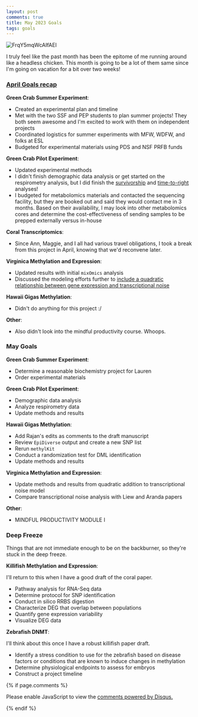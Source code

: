 ```yaml
---
layout: post
comments: true
title: May 2023 Goals
tags: goals
---
```


![FrqY5mqWcAIfAEl](https://user-images.githubusercontent.com/22335838/235766325-47c5e2d5-7394-4ea5-95ed-34ddce05f58a.png)

I truly feel like the past month has been the epitome of me running around like a headless chicken. This month is going to be a lot of them same since I'm going on vacation for a bit over two weeks!

### [April Goals recap](https://yaaminiv.github.io/April-2023-Goals/)

**Green Crab Summer Experiment**:

- Created an experimental plan and timeline
- Met with the two SSF and PEP students to plan summer projects! They both seem awesome and I'm excited to work with them on independent projects
- Coordinated logistics for summer experiments with MFW, WDFW, and folks at ESL
- Budgeted for experimental materials using PDS and NSF PRFB funds

**Green Crab Pilot Experiment**:

- Updated experimental methods
- I didn't finish demographic data analysis or get started on the respirometry analysis, but I did finish the [survivorship](https://yaaminiv.github.io/Green-Crab-Experiment-Part15/) and [time-to-right](https://yaaminiv.github.io/Green-Crab-Experiment-Part16/) analyses!
- I budgeted for metabolomics materials and contacted the sequencing facility, but they are booked out and said they would contact me in 3 months. Based on their availability, I may look into other metabolomics cores and determine the cost-effectiveness of sending samples to be prepped externally versus in-house

**Coral Transcriptomics**:

- Since Ann, Maggie, and I all had various travel obligations, I took a break from this project in April, knowing that we'd reconvene later.

**Virginica Methylation and Expression**:

- Updated results with initial `mixOmics` analysis
- Discussed the modeling efforts further to [include a quadratic relationship between gene expression and transcriptional noise](https://yaaminiv.github.io/CEABiGR-Part10/)

**Hawaii Gigas Methylation**:

- Didn't do anything for this project :/

**Other**:

- Also didn't look into the mindful productivity course. Whoops.

### May Goals

**Green Crab Summer Experiment**:

- Determine a reasonable biochemistry project for Lauren
- Order experimental materials

**Green Crab Pilot Experiment**:

- Demographic data analysis
- Analyze respirometry data
- Update methods and results

**Hawaii Gigas Methylation**:

- Add Rajan's edits as comments to the draft manuscript
- Review `EpiDiverse` output and create a new SNP list
- Rerun `methylKit`
- Conduct a randomization test for DML identification
- Update methods and results

**Virginica Methylation and Expression**:

- Update methods and results from quadratic addition to transcriptional noise model
- Compare transcriptional noise analysis with Liew and Aranda papers

**Other**:

- MINDFUL PRODUCTIVITY MODULE I

### Deep Freeze

Things that are not immediate enough to be on the backburner, so they're stuck in the deep freeze.

**Killifish Methylation and Expression**:

I'll return to this when I have a good draft of the coral paper.

- Pathway analysis for RNA-Seq data
- Determine protocol for SNP identification
- Conduct in silico RRBS digestion
- Characterize DEG that overlap between populations
- Quantify gene expression variability
- Visualize DEG data

**Zebrafish DNMT**:

I'll think about this once I have a robust killifish paper draft.

- Identify a stress condition to use for the zebrafish based on disease factors or conditions that are known to induce changes in methylation
- Determine physiological endpoints to assess for embryos
- Construct a project timeline

{% if page.comments %}

<div id="disqus_thread"></div>
<script>

/**
*  RECOMMENDED CONFIGURATION VARIABLES: EDIT AND UNCOMMENT THE SECTION BELOW TO INSERT DYNAMIC VALUES FROM YOUR PLATFORM OR CMS.
*  LEARN WHY DEFINING THESE VARIABLES IS IMPORTANT: https://disqus.com/admin/universalcode/#configuration-variables*/
/*
var disqus_config = function () {
this.page.url = PAGE_URL;  // Replace PAGE_URL with your page's canonical URL variable
this.page.identifier = PAGE_IDENTIFIER; // Replace PAGE_IDENTIFIER with your page's unique identifier variable
};
*/
(function() { // DON'T EDIT BELOW THIS LINE
var d = document, s = d.createElement('script');
s.src = 'https://the-responsible-grad-student.disqus.com/embed.js';
s.setAttribute('data-timestamp', +new Date());
(d.head || d.body).appendChild(s);
})();
</script>
<noscript>Please enable JavaScript to view the <a href="https://disqus.com/?ref_noscript">comments powered by Disqus.</a></noscript>

{% endif %}

<script id="dsq-count-scr" src="//the-responsible-grad-student.disqus.com/count.js" async></script>
